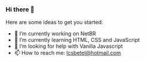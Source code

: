 ### Hi there 👋

Here are some ideas to get you started:

- 🔭 I’m currently working on NetBR
- 🌱 I’m currently learning HTML, CSS and JavaScript
- 🤔 I’m looking for help with Vanilla Javascript
- 📫 How to reach me: lcsbetel@hotmail.com 
